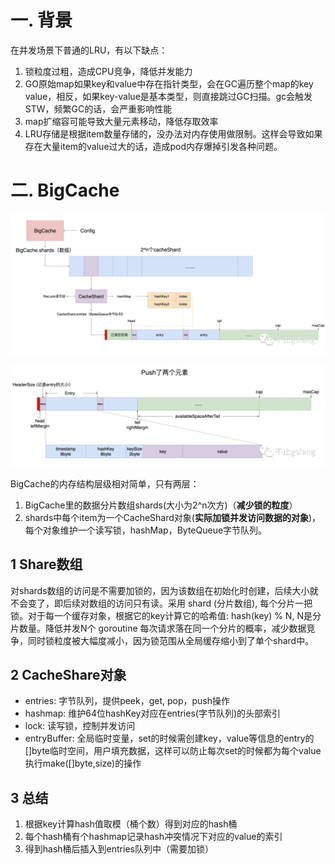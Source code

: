 # 一. 背景

在并发场景下普通的LRU，有以下缺点：

1. 锁粒度过粗，造成CPU竞争，降低并发能力
2. GO原始map如果key和value中存在指针类型，会在GC遍历整个map的key value，相反，如果key-value是基本类型，则直接跳过GC扫描。gc会触发STW，频繁GC的话，会严重影响性能
3. map扩缩容可能导致大量元素移动，降低存取效率
4. LRU存储是根据item数量存储的，没办法对内存使用做限制。这样会导致如果存在大量item的value过大的话，造成pod内存爆掉引发各种问题。

# 二. BigCache

![](images/BigCache原理1.png)

![](images/BigCache原理2.png)

BigCache的内存结构层级相对简单，只有两层：

1. BigCache里的数据分片数组shards(大小为2^n次方)（**减少锁的粒度**）
2. shards中每个item为一个CacheShard对象(**实际加锁并发访问数据的对象**)，每个对象维护一个读写锁，hashMap，ByteQueue字节队列。

## 1 Share数组

对shards数组的访问是不需要加锁的，因为该数组在初始化时创建，后续大小就不会变了，即后续对数组的访问只有读。采用 shard (分片数组), 每个分片一把锁。对于每一个缓存对象，根据它的key计算它的哈希值: hash(key) % N, N是分片数量。降低并发N个 goroutine 每次请求落在同一个分片的概率，减少数据竞争，同时锁粒度被大幅度减小，因为锁范围从全局缓存缩小到了单个shard中。

## 2 CacheShare对象

+ entries: 字节队列，提供peek，get, pop，push操作
+ hashmap: 维护64位hashKey对应在entries(字节队列)的头部索引
+ lock: 读写锁，控制并发访问
+ entryBuffer: 全局临时变量，set的时候需创建key，value等信息的entry的[]byte临时空间，用户填充数据，这样可以防止每次set的时候都为每个value执行make([]byte,size)的操作

## 3 总结

1. 根据key计算hash值取模（桶个数）得到对应的hash桶
2. 每个hash桶有个hashmap记录hash冲突情况下对应的value的索引
3. 得到hash桶后插入到entries队列中（需要加锁）